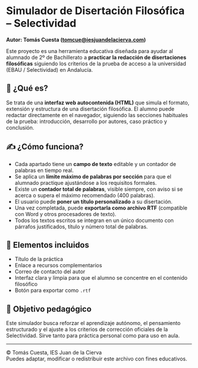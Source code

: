 # Simulador de Disertación Filosófica – Selectividad

**Autor: Tomás Cuesta (tomcue@iesjuandelacierva.com)**

Este proyecto es una herramienta educativa diseñada para ayudar al alumnado de 2º de Bachillerato a **practicar la redacción de disertaciones filosóficas** siguiendo los criterios de la prueba de acceso a la universidad (EBAU / Selectividad) en Andalucía.

## 📘 ¿Qué es?

Se trata de una **interfaz web autocontenida (HTML)** que simula el formato, extensión y estructura de una disertación filosófica. El alumno puede redactar directamente en el navegador, siguiendo las secciones habituales de la prueba: introducción, desarrollo por autores, caso práctico y conclusión.

## ✍️ ¿Cómo funciona?

- Cada apartado tiene un **campo de texto** editable y un contador de palabras en tiempo real.
- Se aplica un **límite máximo de palabras por sección** para que el alumnado practique ajustándose a los requisitos formales.
- Existe un **contador total de palabras**, visible siempre, con aviso si se acerca o supera el máximo recomendado (400 palabras).
- El usuario puede **poner un título personalizado** a su disertación.
- Una vez completada, puede **exportarla como archivo RTF** (compatible con Word y otros procesadores de texto).
- Todos los textos escritos se integran en un único documento con párrafos justificados, título y número total de palabras.

## 🔗 Elementos incluidos

- Título de la práctica
- Enlace a recursos complementarios
- Correo de contacto del autor
- Interfaz clara y limpia para que el alumno se concentre en el contenido filosófico
- Botón para exportar como `.rtf`

## 🧠 Objetivo pedagógico

Este simulador busca reforzar el aprendizaje autónomo, el pensamiento estructurado y el ajuste a los criterios de corrección oficiales de la Selectividad. Sirve tanto para práctica personal como para uso en aula.

---

© Tomás Cuesta, IES Juan de la Cierva  
Puedes adaptar, modificar o redistribuir este archivo con fines educativos.
